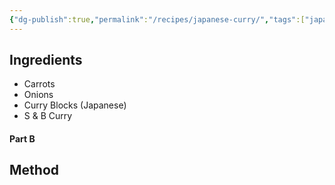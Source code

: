 ```yaml
---
{"dg-publish":true,"permalink":"/recipes/japanese-curry/","tags":["japanese"]}
---
```


## Ingredients

- Carrots
- Onions
- Curry Blocks (Japanese)
- S & B Curry 

#### Part B

## Method

